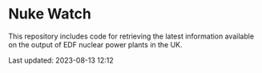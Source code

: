 # Nuke Watch

This repository includes code for retrieving the latest information available on the output of EDF nuclear power plants in the UK.

Last updated: 2023-08-13 12:12